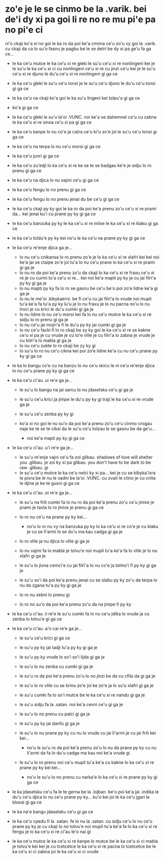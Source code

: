 zo'e je le se cinmo be la .varik. bei de'i dy xi pa goi li re no re mu pi'e pa no pi'e ci
=========================================================================================

ni'o ckaji ko'a xi no goi le ka ro da poi ke'a cmima ce'u zo'u vy goi la .varik. cu ckaji da ca lo su'o fasnu je pagbu be le se detri be dy xi pa ge'u fa ga ce...

* le ka ce'u mutce le ka ce'u xi re gleki le su'u ce'u xi re nonlingeni kei je le su'u le ka ce'u xi ci cu nonlingeni ce'u xi re cu jinzi ce'u kei je le su'u ce'u xi re djuno le du'u ce'u xi re nonlingeni gi ga ce
* le ka ce'u gleki le su'u ce'u tonsi je le su'u ce'u djuno le du'u ce'u tonsi gi ga ce
* le ka ce'u na ckaji ko'a goi le ka su'u lingeni kei tolpu'a gi ga ce
* ko'a gi ga ce
* le ka ce'u gleki le su'u la'oi .VUNC. noi ke'a se dalremnei ce'u cu zabna le ka ce'u xi re sinxa ce'u xi pa gi ga ce
* le ka ce'u kanpe lo nu co'e ja catra ce'u ki'u zo'e joi le su'u ce'u tonsi gi ga ce
* le ka ce'u na terpa lo nu ce'u morsi gi ga ce
* le ka ce'u junri gi ga ce
* le ka ce'u zu'edji lo ka ce'u xi re ke se te se badgau ke'e je sidju lo ro prenu gi ga ce
* le ka ce'u na djica lo nu xajmi ce'u gi ga ce
* le ka ce'u fengu lo no prenu gi ga ce
* le ka ce'u fengu lo no prenu jenai du be ce'u gi ga ce
* le ka ce'u ckaji py ky goi le ka ro da poi ke'a prenu zo'u ce'u xi re prami da... kei jenai ku'i cu prane py ky gi ga ce
* le ka ce'u banzuka py ky le ka ce'u xi re milxe le ka ce'u xi re klaku gi ga ce
* le ka ce'u toldu'e py ky kei no'u le ka ce'u na prane py ky gi ga ce
* le ka ce'u re'enje djica ga je...

  * lo nu ce'u cnikansa lo ro prenu zo'e je lo ka ce'u xi re xlafri kei kei noi ke'a jai se ctaipe zo'e joi tu'a lo nu ce'u prane lo ka ce'u xi re prami gi ga je
  * lo nu ro da poi ke'a prenu zo'u da ckaji lo ka ce'u xi re fraxu ce'u xi re je cu curmi tu'a ce'u xi re... kei noi ke'a mapti py ky je cu jai filri'a py ky gi ga je
  * lo nu mapti py ky fa lo ro se gasnu be ce'u be'o poi zo'e lidne ke'a gi ga je
  * lo nu le me'oi .kibykaerni. be fi ce'u cu jai filri'a lo vrude noi mupli tu'a ke'a fa tu'a py ky lu'u je lo nu fraxu je lo nu pacna no'u lo nu troci je cu krici le du'u cumki gi ga je
  * lo nu lidne lo nu ce'u morsi kei fa lo nu ce'u mutce le ka ce'u xi re sidju lo ro prenu gi ga je
  * lo nu ce'u jai mojri'a fi le du'u py ky jai cumki gi ga je
  * lo nu ce'u facki fi lo ro ckaji be zy ky goi le ka ce'u xi re se kakne ce'u xi pa je cu vrude je cu to'e vlile je cu filri'a lo zabna je vrude je cu tolri'a lo mabla gi ga je
  * lo nu ce'u zukte lo ro ckaji be zy ky gi
  * lo su'u lo ro nu ce'u cikna kei poi zo'e lidne ke'a cu nu ce'u prane py ky gi ga ce

* le ka lo bangu co'e cu na banzu lo nu ce'u skicu le ni ce'u re'enje djica lo nu ce'u prane py ky gi ga ce
* le ka ce'u ci'au .ui re'e ga je...

  * le su'u lo bangu na jai sarcu lo nu jdaselsku ce'u gi ga je
  * le su'u ce'u krici ja jimpe le du'u py ky gi traji le ka ce'u xi re vrude ga je
  * le su'u ce'u zenba py ky gi
  * ko'a xi no goi le nu su'o da poi ke'a prenu zo'u ce'u cinmo crogau naje ke te se te ciksi da le su'u ce'u tolzau le se gasnu be da ge'u...

    * noi ke'a mapti py ky gi ga ce

* le ka ce'u ci'au .u'i re'e ga je...

  * le su'u re'enje vajni ce'u fa zoi glibau. shadows of love will shelter you .glibau. je zoi ky xi pa glibau. you don't have to be dark to be raw .glibau. gi
  * le su'u ce'u mutce le ka ce'u nelci ky xi pa... kei je cu se kibyka'ixra le pixra be le nu le xadni be la'oi .VUNC. cu zvati le ctino je cu cnita le djine je ke te gusni gi ga ce

* le ka ce'u ci'au .oi re'e ga je...

  * le su'u na frili cumki fa lo nu ro da poi ke'a prenu zo'u ce'u jmive je prami je tavla lo ro jmive je prenu gi ga ce
  * lo ro nu ce'u na prane py ky kei...

    * no'u lo ro nu vy na banzuka py ky lo ka ce'u xi re co'e je cu klaku je cu se li'armi lo se du'u ma kau cadga gi ga je

  * lo ro vlile ja nu djica lo vlile gi ga je
  * lo nu xajmi fa lo mabla je tolvu'e noi mupli tu'a ke'a fa lo vlile je lo nu xlafri gi ga je
  * le su'u lo jivna cemci'e cu jai filri'a lo nu co'e ja tolmo'i fi py ky gi ga je
  * le su'u so'i da poi ke'a prenu jenai cu se slabu py ky zo'u da terpa lo nu da zgana tu'a py ky gi ga je
  * lo ro nu xebni lo prenu gi
  * lo ro no su'o da poi ke'a prenu zo'u da na jimpe fi py ky

* le ka ce'u ci'au .ii re'e le su'u cumki fa lo nu ce'u jdika lo vrude ja cu zenba lo tolvu'e gi ga ce
* le ka ce'u ci'au .a'o cai re'e ga je...

  * le su'u ce'u krici gi ga ce
  * le su'u py ky jai tadji tu'a py ky gi ga je
  * le su'u py ky vrude lo so'i so'i lijda gi ga je
  * le su'u lo nu zenba cu cumki gi ga je
  * le su'u ro da poi ke'a prenu zo'u lo no jinzi be da cu cfila da gi ga je
  * le su'u lo ro vlile cu se krinu zo'e joi ke zo'e ja lo su'u xlafri gi ga je
  * le su'u cumki fa lo so'i mutce be le ka ce'u xi re nandu gi ga je
  * le su'u sidju fa la .satan. noi ke'a cevni ce'u gi ga je
  * le su'u lo no prenu cu palci gi ga je
  * le su'u py ky jai danfu gi ga je
  * le su'u lo nu prane py ky cu nu lo vrude cu jai li'armi je cu jai frili kei kei...

    * no'u le su'u ro da poi ke'a prenu zo'u lo nu da prane py ky cu nu li'armi da fa lo du'u cadga ma kau noi ke'a vrude gi

  * le su'u lo ro prenu noi ce'u mupli tu'a ke'a cu kakne lo ka ce'u xi re prane py ky kei kei...

    * no'u le su'u lo no prenu cu narka'e lo ka ce'u xi re prane py ky gi ga ce

* le ka jdaselsku ce'u fa le te gerna be la .lojban. be'o poi ke'a jai .indika le du'u ce'u djica lo nu ce'u prane py ky... ku'o kei joi le ka ce'u jgari le bloxai gi ga ce
* le ka na'e bangu jdaselsku ce'u gi ga ce
* le ka ce'u cpedu fi la .satan. fe lo nu la .satan. cu sidju ce'u lo nu ce'u prane py ky je cu ckaji lo no tolvu'e noi mupli tu'a ke'a fa lo ka ce'u xi re fengu je lo ka ce'u xi re ci'au le'o nai gi
* le ka ce'u mutce le ka ce'u xi re kanpe lo mutce be le ka ce'u xi ci mabla je tolvu'e kei kei je cu tcetcetce le ka ce'u xi re pacna lo tcetcetce be le ka ce'u xi ci zabna joi le ka ce'u xi ci vrude
